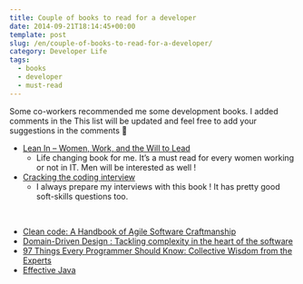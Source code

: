 ```yaml
---
title: Couple of books to read for a developer
date: 2014-09-21T18:14:45+00:00
template: post
slug: /en/couple-of-books-to-read-for-a-developer/
category: Developer Life
tags:
  - books
  - developer
  - must-read
---
```


Some co-workers recommended me some development books. I added comments in the This list will be updated and feel free to add your suggestions in the comments 🙂

  * [Lean In &#8211; Women, Work, and the Will to Lead](http://www.amazon.ca/Lean-In-Women-Work-Will/dp/0385349947) 
      * Life changing book for me. It&rsquo;s a must read for every women working or not in IT. Men will be interested as well !
  * [Cracking the coding interview](http://www.amazon.ca/Cracking-Coding-Interview-Programming-Questions/dp/098478280X) 
      * I always prepare my interviews with this book ! It has pretty good soft-skills questions too.

&nbsp;

  * [Clean code: A Handbook of Agile Software Craftmanship](http://www.amazon.ca/Clean-Code-Handbook-Software-Craftsmanship/dp/0132350882)
  * [Domain-Driven Design : Tackling complexity in the heart of the software](http://www.amazon.ca/Domain-Driven-Design-Tackling-Complexity-Software/dp/0321125215)
  * [97 Things Every Programmer Should Know: Collective Wisdom from the Experts](http://www.amazon.ca/Things-Every-Programmer-Should-Know/dp/0596809484)
  * [Effective Java](http://www.amazon.ca/Effective-Java-Edition-Joshua-Bloch/dp/0321356683)

<!-- AddThis Advanced Settings generic via filter on the_content -->

<!-- AddThis Share Buttons generic via filter on the_content -->